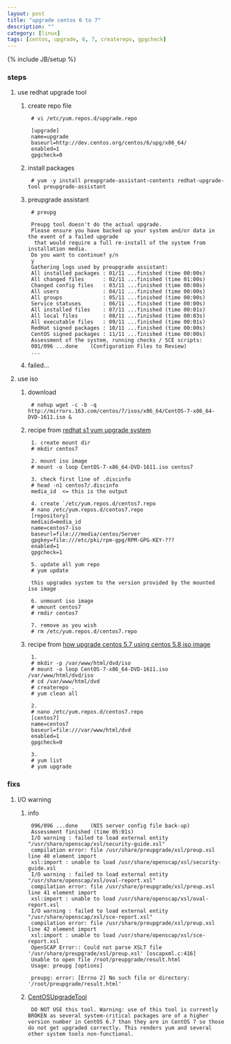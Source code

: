 ```yaml
---
layout: post
title: "upgrade centos 6 to 7"
description: ""
category: [linux]
tags: [centos, upgrade, 6, 7, createrepo, gpgcheck]
---
```

{% include JB/setup %}


### steps

1. use redhat upgrade tool


    1. create repo file

            # vi /etc/yum.repos.d/upgrade.repo

            [upgrade]
            name=upgrade
            baseurl=http://dev.centos.org/centos/6/upg/x86_64/
            enabled=1
            gpgcheck=0

    1. install packages

            # yum -y install preupgrade-assistant-contents redhat-upgrade-tool preupgrade-assistant

    1. preupgrade assistant

            # preupg

            Preupg tool doesn't do the actual upgrade.
            Please ensure you have backed up your system and/or data in the event of a failed upgrade
             that would require a full re-install of the system from installation media.
            Do you want to continue? y/n
            y
            Gathering logs used by preupgrade assistant:
            All installed packages : 01/11 ...finished (time 00:00s)
            All changed files      : 02/11 ...finished (time 01:00s)
            Changed config files   : 03/11 ...finished (time 00:00s)
            All users              : 04/11 ...finished (time 00:00s)
            All groups             : 05/11 ...finished (time 00:00s)
            Service statuses       : 06/11 ...finished (time 00:00s)
            All installed files    : 07/11 ...finished (time 00:01s)
            All local files        : 08/11 ...finished (time 00:03s)
            All executable files   : 09/11 ...finished (time 00:01s)
            RedHat signed packages : 10/11 ...finished (time 00:00s)
            CentOS signed packages : 11/11 ...finished (time 00:00s)
            Assessment of the system, running checks / SCE scripts:
            001/096 ...done    (Configuration Files to Review)
            ...

    1. failed...

1. use iso

    1. download

            # nohup wget -c -b -q http://mirrors.163.com/centos/7/isos/x86_64/CentOS-7-x86_64-DVD-1611.iso &

    1. recipe from [redhat s1 yum upgrade system](https://access.redhat.com/documentation/en-US/Red_Hat_Enterprise_Linux/5/html/Deployment_Guide/s1-yum-upgrade-system.html)

            1. create mount dir
            # mkdir centos7

            2. mount iso image
            # mount -o loop CentOS-7-x86_64-DVD-1611.iso centos7

            3. check first line of .discinfo
            # head -n1 centos7/.discinfo
            media_id  <= this is the output

            4. create `/etc/yum.repos.d/centos7.repo
            # nano /etc/yum.repos.d/centos7.repo
            [repository] 
            mediaid=media_id 
            name=centos7-iso
            baseurl=file:///media/centos/Server
            gpgkey=file:///etc/pki/rpm-gpg/RPM-GPG-KEY-??? 
            enabled=1 
            gpgcheck=1

            5. update all yum repo
            # yum update

            this upgrades system to the version provided by the mounted iso image

            6. unmount iso image
            # umount centos7
            # rmdir centos7

            7. remove as you wish
            # rm /etc/yum.repos.d/centos7.repo

    1. recipe from [how upgrade centos 5.7 using centos 5.8 iso image](http://www.unix.com/red-hat/197473-how-upgrade-centos-5-7-using-centos-5-8-iso-image-vmware-workstation.html)

            1.
            # mkdir -p /var/www/html/dvd/iso
            # mount -o loop CentOS-7-x86_64-DVD-1611.iso /var/www/html/dvd/iso
            # cd /var/www/html/dvd
            # createrepo .
            # yum clean all

            2.
            # nano /etc/yum.repos.d/centos7.repo
            [centos7]
            name=centos7
            baseurl=file:///var/www/html/dvd
            enabled=1
            gpgcheck=0

            3.
            # yum list
            # yum upgrade

### fixs

1. I/O warning

    1. info

            096/096 ...done    (NIS server config file back-up)
            Assessment finished (time 05:01s)
            I/O warning : failed to load external entity "/usr/share/openscap/xsl/security-guide.xsl"
            compilation error: file /usr/share/preupgrade/xsl/preup.xsl line 40 element import
            xsl:import : unable to load /usr/share/openscap/xsl/security-guide.xsl
            I/O warning : failed to load external entity "/usr/share/openscap/xsl/oval-report.xsl"
            compilation error: file /usr/share/preupgrade/xsl/preup.xsl line 41 element import
            xsl:import : unable to load /usr/share/openscap/xsl/oval-report.xsl
            I/O warning : failed to load external entity "/usr/share/openscap/xsl/sce-report.xsl"
            compilation error: file /usr/share/preupgrade/xsl/preup.xsl line 42 element import
            xsl:import : unable to load /usr/share/openscap/xsl/sce-report.xsl
            OpenSCAP Error:: Could not parse XSLT file '/usr/share/preupgrade/xsl/preup.xsl' [oscapxml.c:416]
            Unable to open file /root/preupgrade/result.html
            Usage: preupg [options]

            preupg: error: [Errno 2] No such file or directory: '/root/preupgrade/result.html'

    1. [CentOSUpgradeTool](https://wiki.centos.org/TipsAndTricks/CentOSUpgradeTool)

            DO NOT USE this tool. Warning: use of this tool is currently BROKEN as several system-critical packages are of a higher version number in CentOS 6.7 than they are in CentOS 7 so those do not get upgraded correctly. This renders yum and several other system tools non-functional.
